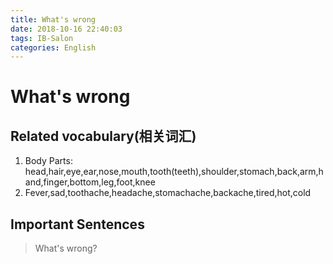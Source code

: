 ```yaml
---
title: What's wrong
date: 2018-10-16 22:40:03
tags: IB-Salon
categories: English
---
```



# What's wrong


## Related vocabulary(相关词汇)

1. Body Parts: head,hair,eye,ear,nose,mouth,tooth(teeth),shoulder,stomach,back,arm,hand,finger,bottom,leg,foot,knee
2. Fever,sad,toothache,headache,stomachache,backache,tired,hot,cold

## Important Sentences

> What's wrong?